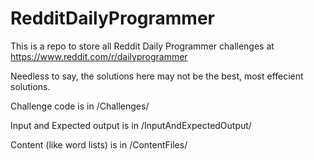 # RedditDailyProgrammer
This is a repo to store all Reddit Daily Programmer challenges at https://www.reddit.com/r/dailyprogrammer

Needless to say, the solutions here may not be the best, most effecient solutions.

Challenge code is in /Challenges/

Input and Expected output is in /InputAndExpectedOutput/

Content (like word lists) is in /ContentFiles/
